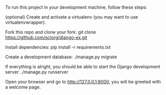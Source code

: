 To run this project in your development machine, follow these steps:


(optional) Create and activate a virtualenv (you may want to use virtualenvwrapper).

Fork this repo and clone your fork:
git clone https://github.com/sclorg/django-ex.git


Install dependencies:
pip install -r requirements.txt


Create a development database:
./manage.py migrate


If everything is alright, you should be able to start the Django development server:
./manage.py runserver


Open your browser and go to http://127.0.0.1:8000, you will be greeted with a welcome page.
